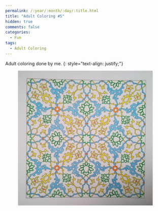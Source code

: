 ```yaml
---
permalink: /:year/:month/:day/:title.html
title: "Adult Coloring #5"
hidden: true
comments: false
categories:
  - Fun
tags:
  - Adult Coloring
---
```


Adult coloring done by me.
{: style="text-align: justify;"}
<br>

<figure>
    <a href="/assets/fun/2018/09/23/IMG_20180923_135737.jpg"><img src="/assets/fun/2018/09/23/IMG_20180923_135737.jpg"></a>
</figure>
